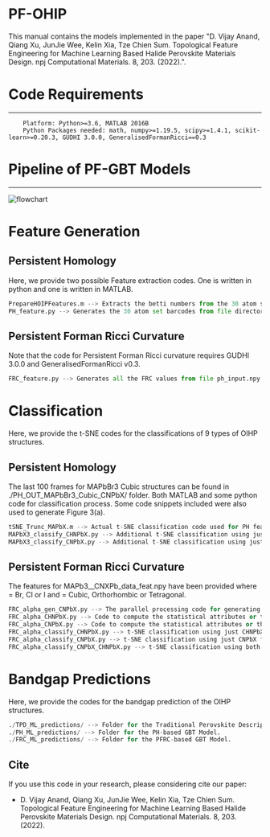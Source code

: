 # PF-OHIP
This manual contains the models implemented in the paper "D. Vijay Anand, Qiang Xu, JunJie Wee, Kelin Xia, Tze Chien Sum. Topological Feature Engineering for Machine Learning Based Halide Perovskite Materials Design. npj Computational Materials. 8, 203. (2022).".

# Code Requirements
---
        Platform: Python>=3.6, MATLAB 2016B
        Python Packages needed: math, numpy>=1.19.5, scipy>=1.4.1, scikit-learn>=0.20.3, GUDHI 3.0.0, GeneralisedFormanRicci==0.3
        
# Pipeline of PF-GBT Models
---
![flowchart](https://user-images.githubusercontent.com/32187437/187708602-27ee23d5-70a4-41e2-a518-0663df03ab0b.png)

# Feature Generation

## Persistent Homology

Here, we provide two possible Feature extraction codes. One is written in python and one is written in MATLAB. 

```python
PrepareHOIPFeatures.m --> Extracts the betti numbers from the 30 atom sets barcode informations (MATLAB Feature Extraction)
PH_feature.py --> Generates the 30 atom set barcodes from file directory of all *.pdb files storing atom coordinates for OIHP structures. 
```
## Persistent Forman Ricci Curvature
Note that the code for Persistent Forman Ricci curvature requires GUDHI 3.0.0 and GeneralisedFormanRicci v0.3. 
```python
FRC_feature.py --> Generates all the FRC values from file ph_input.npy storing atom coordinates for all the necessary atom sets in OIHP structures. 
```

# Classification 
Here, we provide the t-SNE codes for the classifications of 9 types of OIHP structures. 

## Persistent Homology
The last 100 frames for MAPbBr3 Cubic structures can be found in ./PH_OUT_MAPbBr3_Cubic_CNPbX/ folder. 
Both MATLAB and some python code for classification process. Some code snippets included were also used to generate Figure 3(a).

```python
tSNE_Trunc_MAPbX.m --> Actual t-SNE classification code used for PH features. 
MAPbX3_classify_CHNPbX.py --> Additional t-SNE classification using just CHNPbX PH features. 
MAPbX3_classify_CNPbX.py --> Additional t-SNE classification using just CNPbX PH features. 
```

## Persistent Forman Ricci Curvature 
The features for MAPb<X-Site>3_<type>_CNXPb_data_feat.npy have been provided where <X-site> = Br, Cl or I and <type> = Cubic, Orthorhombic or Tetragonal. 
```python
FRC_alpha_gen_CNPbX.py --> The parallel processing code for generating all the FRC values from 4500 OIHP molecular dynamic simulation frames. 
FRC_alpha_CHNPbX.py --> Code to compute the statistical attributes or the FRC feature vectors from the OIHP structures (including hydrogen atoms).
FRC_alpha_CNPbX.py --> Code to compute the statistical attributes or the FRC feature vectors from the OIHP structures (excluding hydrogen atoms).
FRC_alpha_classify_CHNPbX.py --> t-SNE classification using just CHNPbX features. 
FRC_alpha_classify_CNPbX.py --> t-SNE classification using just CNPbX features.
FRC_alpha_classify_CNPbX_CHNPbX.py --> t-SNE classification using both CHNPbX and CNPbX features.
```
# Bandgap Predictions
Here, we provide the codes for the bandgap prediction of the OIHP structures. 
```python
./TPD_ML_predictions/ --> Folder for the Traditional Perovskite Descriptors ML Model. 
./PH_ML_predictions/ --> Folder for the PH-based GBT Model. 
./FRC_ML_predictions/ --> Folder for the PFRC-based GBT Model.
```

## Cite
If you use this code in your research, please considering cite our paper:

*  D. Vijay Anand, Qiang Xu, JunJie Wee, Kelin Xia, Tze Chien Sum. Topological Feature Engineering for Machine Learning Based Halide Perovskite Materials Design. npj Computational Materials. 8, 203. (2022).
